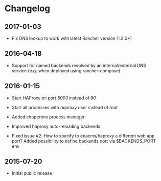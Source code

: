 # Changelog

## 2017-01-03

- Fix DNS lookup to work with latest Rancher version (1.2.0+)

## 2016-04-18

- Support for named backends resolved by an internal/external DNS service (e.g. when deployed using rancher-compose)

## 2016-01-15

- Start HAProxy on port *5000* instead of *80*

- Start all processes with *haproxy* user instead of *root*

- Added chaperone process manager

- Improved haproxy auto-reloading backends

- Fixed issue #2: How to specify to eeacms/haproxy a different web app port?
  Added possibility to define backends port via $BACKENDS_PORT env

## 2015-07-20

- Initial public release

